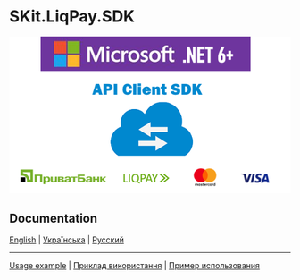 # SKit.LiqPay.SDK

[![SDK](./assets/images/liqpay-sdk.png)](doc/uk/blazor-app.md)

## Documentation

[English](doc/en/index.md) | [Українська](doc/uk/index.md) | [Русский](doc/ru/index.md)

<hr />

[Usage example](doc/en/blazor-app.md) | [Приклад використання](doc/uk/blazor-app.md) | [Пример использования](doc/ru/blazor-app.md)